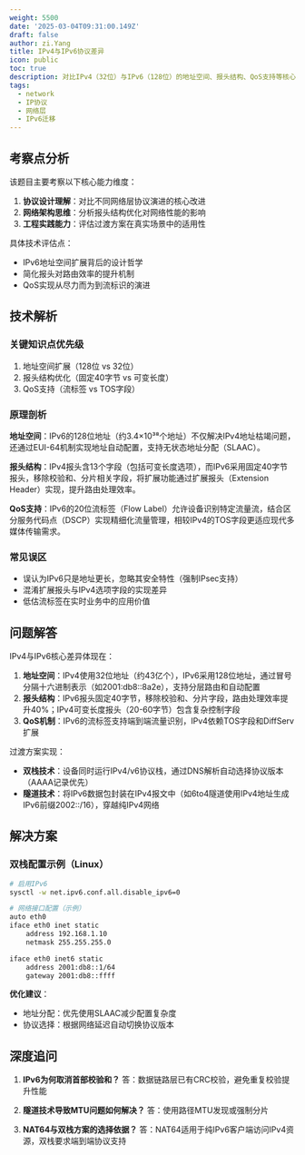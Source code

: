 ```yaml
---
weight: 5500
date: '2025-03-04T09:31:00.149Z'
draft: false
author: zi.Yang
title: IPv4与IPv6协议差异
icon: public
toc: true
description: 对比IPv4（32位）与IPv6（128位）的地址空间、报头结构、QoS支持等核心差异，说明双栈技术、隧道技术等过渡方案的实现原理。
tags:
  - network
  - IP协议
  - 网络层
  - IPv6迁移
---
```


## 考察点分析

该题目主要考察以下核心能力维度：

1. **协议设计理解**：对比不同网络层协议演进的核心改进
2. **网络架构思维**：分析报头结构优化对网络性能的影响
3. **工程实践能力**：评估过渡方案在真实场景中的适用性

具体技术评估点：

- IPv6地址空间扩展背后的设计哲学
- 简化报头对路由效率的提升机制
- QoS实现从尽力而为到流标识的演进

## 技术解析

### 关键知识点优先级

1. 地址空间扩展（128位 vs 32位）
2. 报头结构优化（固定40字节 vs 可变长度）
3. QoS支持（流标签 vs TOS字段）

### 原理剖析

**地址空间**：IPv6的128位地址（约3.4×10³⁸个地址）不仅解决IPv4地址枯竭问题，还通过EUI-64机制实现地址自动配置，支持无状态地址分配（SLAAC）。

**报头结构**：IPv4报头含13个字段（包括可变长度选项），而IPv6采用固定40字节报头，移除校验和、分片相关字段，将扩展功能通过扩展报头（Extension Header）实现，提升路由处理效率。

**QoS支持**：IPv6的20位流标签（Flow Label）允许设备识别特定流量流，结合区分服务代码点（DSCP）实现精细化流量管理，相较IPv4的TOS字段更适应现代多媒体传输需求。

### 常见误区

- 误认为IPv6只是地址更长，忽略其安全特性（强制IPsec支持）
- 混淆扩展报头与IPv4选项字段的实现差异
- 低估流标签在实时业务中的应用价值

## 问题解答

IPv4与IPv6核心差异体现在：

1. **地址空间**：IPv4使用32位地址（约43亿个），IPv6采用128位地址，通过冒号分隔十六进制表示（如2001:db8::8a2e），支持分层路由和自动配置
2. **报头结构**：IPv6报头固定40字节，移除校验和、分片字段，路由处理效率提升40%；IPv4可变长度报头（20-60字节）包含复杂控制字段
3. **QoS机制**：IPv6的流标签支持端到端流量识别，IPv4依赖TOS字段和DiffServ扩展

过渡方案实现：

- **双栈技术**：设备同时运行IPv4/v6协议栈，通过DNS解析自动选择协议版本（AAAA记录优先）
- **隧道技术**：将IPv6数据包封装在IPv4报文中（如6to4隧道使用IPv4地址生成IPv6前缀2002::/16），穿越纯IPv4网络

## 解决方案

### 双栈配置示例（Linux）

```bash
# 启用IPv6
sysctl -w net.ipv6.conf.all.disable_ipv6=0

# 网络接口配置（示例）
auto eth0
iface eth0 inet static
    address 192.168.1.10
    netmask 255.255.255.0

iface eth0 inet6 static
    address 2001:db8::1/64
    gateway 2001:db8::ffff
```

**优化建议**：

- 地址分配：优先使用SLAAC减少配置复杂度
- 协议选择：根据网络延迟自动切换协议版本

## 深度追问

1. **IPv6为何取消首部校验和？**
   答：数据链路层已有CRC校验，避免重复校验提升性能

2. **隧道技术导致MTU问题如何解决？**
   答：使用路径MTU发现或强制分片

3. **NAT64与双栈方案的选择依据？**
   答：NAT64适用于纯IPv6客户端访问IPv4资源，双栈要求端到端协议支持
